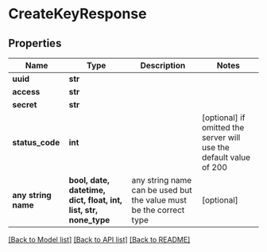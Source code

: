 # CreateKeyResponse


## Properties
Name | Type | Description | Notes
------------ | ------------- | ------------- | -------------
**uuid** | **str** |  | 
**access** | **str** |  | 
**secret** | **str** |  | 
**status_code** | **int** |  | [optional]  if omitted the server will use the default value of 200
**any string name** | **bool, date, datetime, dict, float, int, list, str, none_type** | any string name can be used but the value must be the correct type | [optional]

[[Back to Model list]](../README.md#documentation-for-models) [[Back to API list]](../README.md#documentation-for-api-endpoints) [[Back to README]](../README.md)


